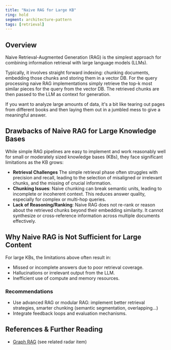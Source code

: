 ```yaml
---
title: "Naive RAG for Large KB"
ring: hold
segment: architecture-pattern
tags: [retrieval]
---
```


## Overview

Naive Retrieval-Augmented Generation (RAG) is the simplest approach for combining information retrieval with large language models (LLMs).

Typically, it involves straight forward indexing: chunking documents, embedding those chunks and storing them in a vector DB.
For the query processing naive RAG implementations simply retrieve the top-k most similar pieces for the query from the vector DB. The retrieved chunks are then passed to the LLM as context for generation.

If you want to analyze large amounts of data, it's a bit like tearing out pages from different books and then laying them out in a jumbled mess to give a meaningful answer.

## Drawbacks of Naive RAG for Large Knowledge Bases

While simple RAG pipelines are easy to implement and work reasonably well for small or moderately sized knowledge bases (KBs), they face significant limitations as the KB grows:

- **Retrieval Challenges** The simple retrieval phase often struggles
  with precision and recall, leading to the selection of misaligned
  or irrelevant chunks, and the missing of crucial information.
- **Chunking Issues**: Naive chunking can break semantic units, leading to incomplete or incoherent context. This reduces answer quality, especially for complex or multi-hop queries.
- **Lack of Reasoning/Ranking**: Naive RAG does not re-rank or reason about the retrieved chunks beyond their embedding similarity. It cannot synthesize or cross-reference information across multiple documents effectively.

## Why Naive RAG is Not Sufficient for Large Content

For large KBs, the limitations above often result in:

- Missed or incomplete answers due to poor retrieval coverage.
- Hallucinations or irrelevant output from the LLM.
- Inefficient use of compute and memory resources.

### Recommendations

- Use advanced RAG or modular RAG: implement better retrieval strategies, smarter chunking (semantic segmentation, overlapping...)
- Integrate feedback loops and evaluation mechanisms.

## References & Further Reading

- [Graph RAG](/architecture-pattern/graph_rag/) (see related radar item)
